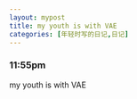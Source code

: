 ```yaml
---
layout: mypost
title: my youth is with VAE
categories: [年轻时写的日记,日记]
---
```

### 11:55pm 
my youth is with VAE
